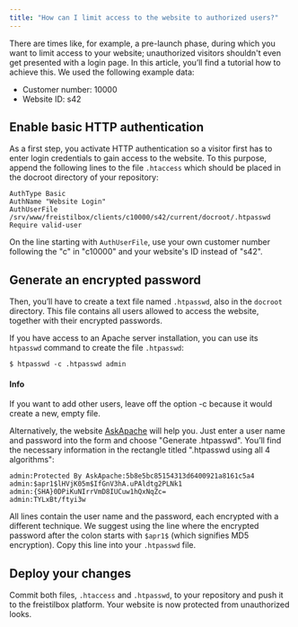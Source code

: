 ```yaml
---
title: "How can I limit access to the website to authorized users?"
---
```


There are times like, for example, a pre-launch phase, during which you
want to limit access to your website; unauthorized visitors shouldn't
even get presented with a login page. In this article, you’ll find a
tutorial how to achieve this. We used the following example data:

* Customer number: 10000
* Website ID: s42

## Enable basic HTTP authentication

As a first step, you activate HTTP authentication so a visitor first has
to enter login credentials to gain access to the website. To this
purpose, append the following lines to the file `.htaccess` which should
be placed in the docroot directory of your repository:

```
AuthType Basic
AuthName "Website Login"
AuthUserFile /srv/www/freistilbox/clients/c10000/s42/current/docroot/.htpasswd
Require valid-user
```

On the line starting with `AuthUserFile`, use your own customer number
following the "c" in "c10000" and your website's ID instead of "s42".

## Generate an encrypted password

Then, you’ll have to create a text file named `.htpasswd`, also in the
`docroot` directory. This file contains all users allowed to access the
website, together with their encrypted passwords.

If you have access to an Apache server installation, you can use its
`htpasswd` command to create the file `.htpasswd`:

`$ htpasswd -c .htpasswd admin`

#### Info 

If you want to add other users, leave off the option -c because it 
would create a new, empty file.

Alternatively, the website
[AskApache](http://www.askapache.com/online-tools/htpasswd-generator/) will help you. Just enter a user
name and password into the form and choose "Generate .htpasswd". You’ll
find the necessary information in the rectangle titled ".htpasswd using
all 4 algorithms":

```
admin:Protected By AskApache:5b8e5bc85154313d6400921a8161c5a4
admin:$apr1$lHVjK05m$IfGnV3hA.uPAldtg2PLNk1
admin:{SHA}0DPiKuNIrrVmD8IUCuw1hQxNqZc=
admin:TYLxBt/ftyi3w
```

All lines contain the user name and the password, each encrypted with a
different technique. We suggest using the line where the encrypted
password after the colon starts with `$apr1$` (which signifies MD5
encryption). Copy this line into your `.htpasswd` file.

## Deploy your changes

Commit both files, `.htaccess` and `.htpasswd`, to your repository and push
it to the freistilbox platform. Your website is now protected from
unauthorized looks.
